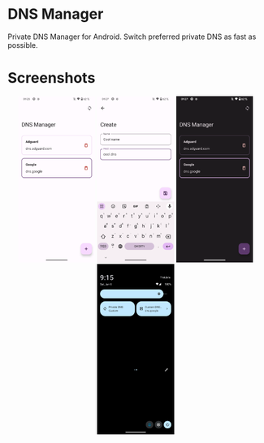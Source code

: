 # DNS Manager
Private DNS Manager for Android. Switch preferred private DNS as fast as possible.

# Screenshots
<p align="center">
  <img src="./screenshots/1.png" width="30%" />
  <img src="./screenshots/2.png" width="30%" />
  <img src="./screenshots/3.png" width="30%" />
  <img src="./screenshots/4.png" width="30%" />
</p>